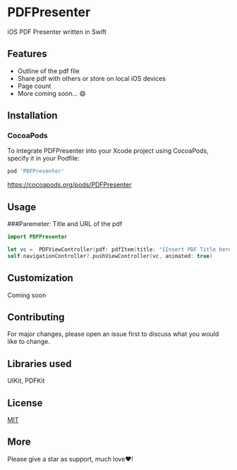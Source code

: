 # PDFPresenter
iOS PDF Presenter written in Swift

## Features
- Outline of the pdf file
- Share pdf with others or store on local iOS devices
- Page count
- More coming soon... 😄

## Installation
### CocoaPods
To integrate PDFPresenter into your Xcode project using CocoaPods, specify it in your Podfile:

```bash
pod 'PDFPresenter'
```
 https://cocoapods.org/pods/PDFPresenter
 
## Usage
###Paremeter: Title and URL of the pdf

```Swift
import PDFPresenter

let vc =  PDFViewController(pdf: pdfItem(title: "{Insert PDF Title here}", pdfURL: "{Insert PDF URL here}"))
self.navigationController?.pushViewController(vc, animated: true)
```

## Customization
Coming soon

## Contributing
For major changes, please open an issue first to discuss what you would like to change.

## Libraries used
UIKit, PDFKit

## License
[MIT](https://choosealicense.com/licenses/mit/)

## More
Please give a star as support, much love❤️!
